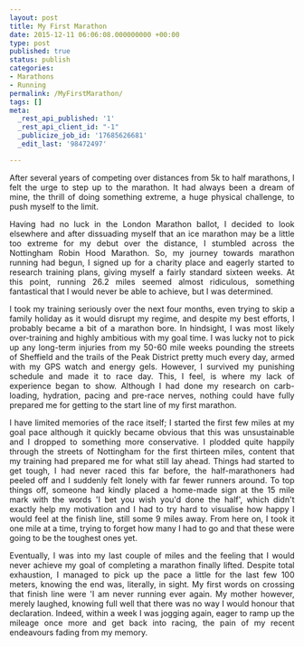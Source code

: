```yaml
---
layout: post
title: My First Marathon
date: 2015-12-11 06:06:08.000000000 +00:00
type: post
published: true
status: publish
categories:
- Marathons
- Running
permalink: /MyFirstMarathon/
tags: []
meta:
  _rest_api_published: '1'
  _rest_api_client_id: "-1"
  _publicize_job_id: '17685626681'
  _edit_last: '98472497'

---
```

<p class="western" align="JUSTIFY">After several years of competing over distances from 5k to half marathons, I felt the urge to step up to the marathon. It had always been a dream of mine, the thrill of doing something extreme, a huge physical challenge, to push myself to the limit.</p>

<p class="western" align="JUSTIFY">Having had no luck in the London Marathon ballot, I decided to look elsewhere and after dissuading myself that an ice marathon may be a little too extreme for my debut over the distance, I stumbled across the Nottingham Robin Hood Marathon. So, my journey towards marathon running had begun, I signed up for a charity place and eagerly started to research training plans, giving myself a fairly standard sixteen weeks. At this point, running 26.2 miles seemed almost ridiculous, something fantastical that I would never be able to achieve, but I was determined.</p>

<p class="western" align="JUSTIFY">I took my training seriously over the next four months, even trying to skip a family holiday as it would disrupt my regime, and despite my best efforts, I probably became a bit of a marathon bore. In hindsight, I was most likely over-training and highly ambitious with my goal time. I was lucky not to pick up any long-term injuries from my 50-60 mile weeks pounding the streets of Sheffield and the trails of the Peak District pretty much every day, armed with my GPS watch and energy gels. However, I survived my punishing schedule and made it to race day. This, I feel, is where my lack of experience began to show. Although I had done my research on carb-loading, hydration, pacing and pre-race nerves, nothing could have fully prepared me for getting to the start line of my first marathon.</p>

<p class="western" align="JUSTIFY">I have limited memories of the race itself; I started the first few miles at my goal pace although it quickly became obvious that this was unsustainable and I dropped to something more conservative. I plodded quite happily through the streets of Nottingham for the first thirteen miles, content that my training had prepared me for what still lay ahead. Things had started to get tough, I had never raced this far before, the half-marathoners had peeled off and I suddenly felt lonely with far fewer runners around. To top things off, someone had kindly placed a home-made sign at the 15 mile mark with the words 'I bet you wish you'd done the half', which didn't exactly help my motivation and I had to try hard to visualise how happy I would feel at the finish line, still some 9 miles away. From here on, I took it one mile at a time, trying to forget how many I had to go and that these were going to be the toughest ones yet.</p>

<p class="western" align="JUSTIFY">Eventually, I was into my last couple of miles and the feeling that I would never achieve my goal of completing a marathon finally lifted. Despite total exhaustion, I managed to pick up the pace a little for the last few 100 meters, knowing the end was, literally, in sight. My first words on crossing that finish line were 'I am never running ever again. My mother however, merely laughed, knowing full well that there was no way I would honour that declaration. Indeed, within a week I was jogging again, eager to ramp up the mileage once more and get back into racing, the pain of my recent endeavours fading from my memory.</p>
